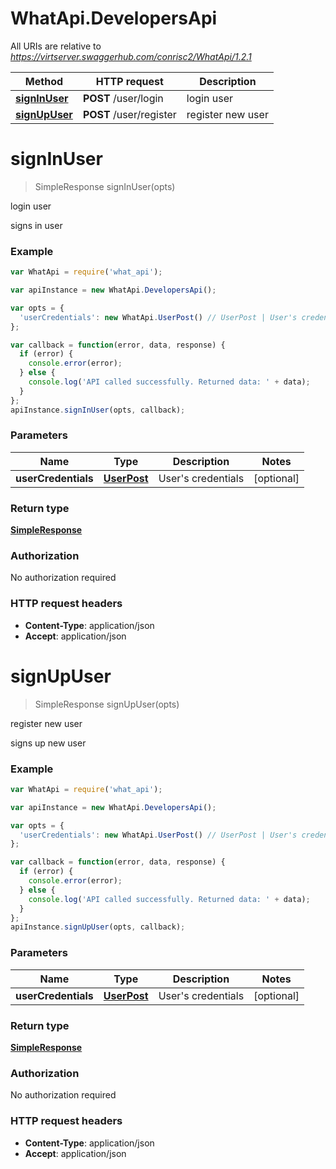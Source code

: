 # WhatApi.DevelopersApi

All URIs are relative to *https://virtserver.swaggerhub.com/conrisc2/WhatApi/1.2.1*

Method | HTTP request | Description
------------- | ------------- | -------------
[**signInUser**](DevelopersApi.md#signInUser) | **POST** /user/login | login user
[**signUpUser**](DevelopersApi.md#signUpUser) | **POST** /user/register | register new user


<a name="signInUser"></a>
# **signInUser**
> SimpleResponse signInUser(opts)

login user

signs in user

### Example
```javascript
var WhatApi = require('what_api');

var apiInstance = new WhatApi.DevelopersApi();

var opts = { 
  'userCredentials': new WhatApi.UserPost() // UserPost | User's credentials
};

var callback = function(error, data, response) {
  if (error) {
    console.error(error);
  } else {
    console.log('API called successfully. Returned data: ' + data);
  }
};
apiInstance.signInUser(opts, callback);
```

### Parameters

Name | Type | Description  | Notes
------------- | ------------- | ------------- | -------------
 **userCredentials** | [**UserPost**](UserPost.md)| User's credentials | [optional] 

### Return type

[**SimpleResponse**](SimpleResponse.md)

### Authorization

No authorization required

### HTTP request headers

 - **Content-Type**: application/json
 - **Accept**: application/json

<a name="signUpUser"></a>
# **signUpUser**
> SimpleResponse signUpUser(opts)

register new user

signs up new user

### Example
```javascript
var WhatApi = require('what_api');

var apiInstance = new WhatApi.DevelopersApi();

var opts = { 
  'userCredentials': new WhatApi.UserPost() // UserPost | User's credentials
};

var callback = function(error, data, response) {
  if (error) {
    console.error(error);
  } else {
    console.log('API called successfully. Returned data: ' + data);
  }
};
apiInstance.signUpUser(opts, callback);
```

### Parameters

Name | Type | Description  | Notes
------------- | ------------- | ------------- | -------------
 **userCredentials** | [**UserPost**](UserPost.md)| User's credentials | [optional] 

### Return type

[**SimpleResponse**](SimpleResponse.md)

### Authorization

No authorization required

### HTTP request headers

 - **Content-Type**: application/json
 - **Accept**: application/json

